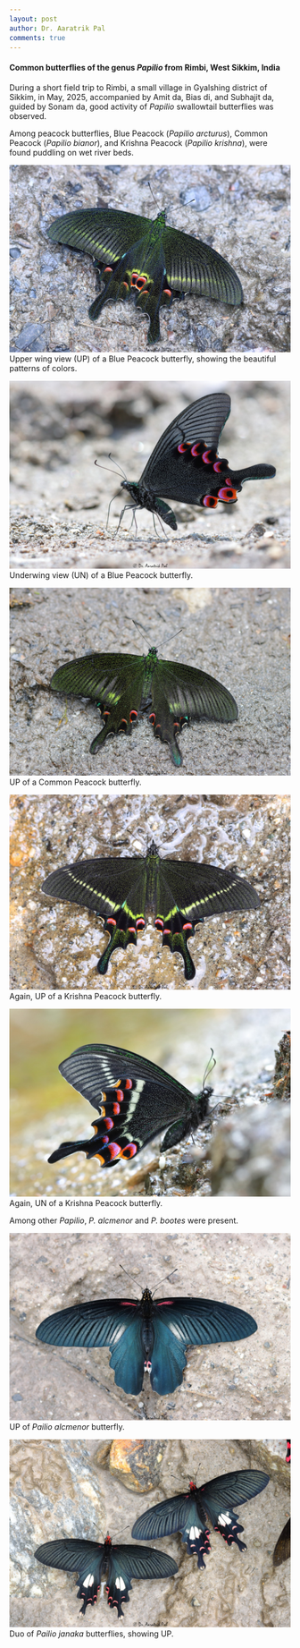 ```yaml
---
layout: post
author: Dr. Aaratrik Pal
comments: true
---
```


#### Common butterflies of the genus _Papilio_ from Rimbi, West Sikkim, India
During a short field trip to Rimbi, a small village in Gyalshing district of Sikkim, in May, 2025, accompanied by Amit da, Bias di, and Subhajit da, guided by Sonam da, good activity of _Papilio_ swallowtail butterflies was observed.

Among peacock butterflies, Blue Peacock (_Papilio arcturus_), Common Peacock (_Papilio bianor_), and Krishna Peacock (_Papilio krishna_), were found puddling on wet river beds.

![](/files/papilio-arcturus.JPG "UP of a Blue Peacock butterfly")
Upper wing view (UP) of a Blue Peacock butterfly, showing the beautiful patterns of colors.

![](/files/papilio-arcturus-un.JPG "UN view of a Blue Peacock butterfly")
Underwing view (UN) of a Blue Peacock butterfly.

![](/files/IMG_2052.JPG "UP of a Common Peacock butterfly")
UP of a Common Peacock butterfly.

![](/files/papilio-krishna.JPG "A Krishna Peacock butterfly")
Again, UP of a Krishna Peacock butterfly.

![](/files/IMG_2028.JPG "UN of Krishna Peacock butterfly")
Again, UN of a Krishna Peacock butterfly.

Among other _Papilio_, _P. alcmenor_ and _P. bootes_ were present.

![](/files/IMG_2115.JPG "Papilio alcmenor UP")
UP of _Pailio alcmenor_ butterfly.

![](/files/papilio-janaka.JPG "Duo Papilio janaka butterflies")
Duo of _Pailio janaka_ butterflies, showing UP. 
